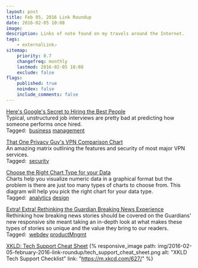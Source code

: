 ```yaml
---
layout: post
title: Feb 05, 2016 Link Roundup
date: 2016-02-05 10:08
image:
description: Links of note found on my travels around the Internet.
tags:
    - externalLink⇗
sitemap:
    priority: 0.7
    changefreq: monthly
    lastmod: 2016-02-05 10:08
    exclude: false
flags:
    published: true
    noindex: false
    include_comments: false
---
```


[Here's Google's Secret to Hiring the Best People](https://www.wired.com/2015/04/hire-like-google/) <br />Typical, unstructured job interviews are pretty bad at predicting how someone performs once hired. <br /><span class='linkPost-tags'>Tagged:&nbsp; <a href='https://pinboard.in/u:natelandau/t:business'>business</a> <a href='https://pinboard.in/u:natelandau/t:management'>management</a> </span><br />

[That One Privacy Guy's VPN Comparison Chart](https://docs.google.com/spreadsheets/d/1FJTvWT5RHFSYuEoFVpAeQjuQPU4BVzbOigT0xebxTOw/htmlview?usp=sharing&sle=true) <br />An amazing matrix outlining the features and security of most major VPN services. <br /><span class='linkPost-tags'>Tagged:&nbsp; <a href='https://pinboard.in/u:natelandau/t:security'>security</a> </span><br />

[Choose the Right Chart Type for your Data](https://www.labnol.org/software/find-right-chart-type-for-your-data/6523/) <br />Charts help you visualize numeric data in a graphical format but the problem is there are just too many types of charts to choose from. This diagram will help you pick the right chart for your data type. <br /><span class='linkPost-tags'>Tagged:&nbsp; <a href='https://pinboard.in/u:natelandau/t:analytics'>analytics</a> <a href='https://pinboard.in/u:natelandau/t:design'>design</a> </span><br />

[Extra! Extra! Rethinking the Guardian Breaking News Experience](https://www.theguardian.com/info/developer-blog/2015/apr/28/extra-extra-rethinking-the-guardian-breaking-news-experience) <br />Rethinking how breaking news stories should be covered on the Guardians' new responsive site meant taking an in-depth look at what makes these types of stories so unique and the value they bring to our readers. <br /><span class='linkPost-tags'>Tagged:&nbsp; <a href='https://pinboard.in/u:natelandau/t:webdev'>webdev</a> <a href='https://pinboard.in/u:natelandau/t:productMngmt'>productMngmt</a> </span><br />

[XKLD: Tech Support Cheat Sheet](https://m.xkcd.com/627/) {% responsive_image
	path: img/2016-02-05-february-2016-link-roundup/tech_support_cheat_sheet.png
	alt: "XKLD Tech Support Checklist"
	link: "https://m.xkcd.com/627/"
%}
